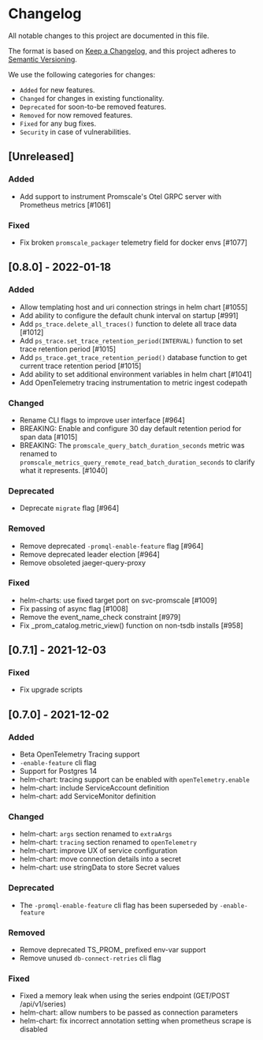 # Changelog
All notable changes to this project are documented in this file.

The format is based on [Keep a Changelog](https://keepachangelog.com/en/1.0.0/),
and this project adheres to [Semantic Versioning](https://semver.org/spec/v2.0.0.html).

We use the following categories for changes:
- `Added` for new features.
- `Changed` for changes in existing functionality.
- `Deprecated` for soon-to-be removed features.
- `Removed` for now removed features.
- `Fixed` for any bug fixes.
- `Security` in case of vulnerabilities.

## [Unreleased]

### Added
- Add support to instrument Promscale's Otel GRPC server with Prometheus metrics [#1061]

### Fixed
- Fix broken `promscale_packager` telemetry field for docker envs [#1077]

## [0.8.0] - 2022-01-18

### Added
- Allow templating host and uri connection strings in helm chart [#1055]
- Add ability to configure the default chunk interval on startup [#991]
- Add `ps_trace.delete_all_traces()` function to delete all trace data [#1012]
- Add `ps_trace.set_trace_retention_period(INTERVAL)` function to set trace retention period [#1015]
- Add `ps_trace.get_trace_retention_period()` database function to get current trace retention period [#1015]
- Add ability to set additional environment variables in helm chart [#1041]
- Add OpenTelemetry tracing instrumentation to metric ingest codepath

### Changed
- Rename CLI flags to improve user interface [#964]
- BREAKING: Enable and configure 30 day default retention period for span data [#1015]
- BREAKING: The `promscale_query_batch_duration_seconds` metric was renamed to `promscale_metrics_query_remote_read_batch_duration_seconds`
  to clarify what it represents. [#1040]

### Deprecated
- Deprecate `migrate` flag [#964]

### Removed
- Remove deprecated `-promql-enable-feature` flag [#964]
- Remove deprecated leader election [#964]
- Remove obsoleted jaeger-query-proxy

### Fixed
- helm-charts: use fixed target port on svc-promscale [#1009]
- Fix passing of async flag [#1008]
- Remove the event_name_check constraint [#979]
- Fix _prom_catalog.metric_view() function on non-tsdb installs [#958]

## [0.7.1] - 2021-12-03

### Fixed
- Fix upgrade scripts

## [0.7.0] - 2021-12-02

### Added
- Beta OpenTelemetry Tracing support
- `-enable-feature` cli flag
- Support for Postgres 14
- helm-chart: tracing support can be enabled with `openTelemetry.enable`
- helm-chart: include ServiceAccount definition
- helm-chart: add ServiceMonitor definition

### Changed
- helm-chart: `args` section renamed to `extraArgs`
- helm-chart: `tracing` section renamed to `openTelemetry`
- helm-chart: improve UX of service configuration
- helm-chart: move connection details into a secret
- helm-chart: use stringData to store Secret values

### Deprecated
- The `-promql-enable-feature` cli flag has been superseded by `-enable-feature`

### Removed
- Remove deprecated TS_PROM_ prefixed env-var support
- Remove unused `db-connect-retries` cli flag

### Fixed
- Fixed a memory leak when using the series endpoint (GET/POST /api/v1/series)
- helm-chart: allow numbers to be passed as connection parameters
- helm-chart: fix incorrect annotation setting when prometheus scrape is disabled
